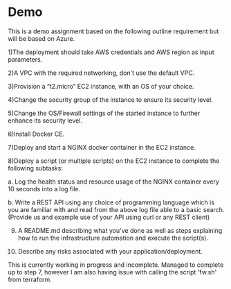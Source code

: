 # Demo
 This is a demo assignment based on the following outline requirement but will be based on Azure.  
 
 1)The deployment should take AWS credentials and AWS region as input parameters.
 
 2)A VPC with the required networking, don't use the default VPC.
 
 3)Provision a “t2.micro” EC2 instance, with an OS of your choice. 
 
 4)Change the security group of the instance to ensure its security level. 
 
 5)Change the OS/Firewall settings of the started instance to further enhance its security level. 
 
 6)Install Docker CE. 
 
 7)Deploy and start a NGINX docker container in the EC2 instance. 
 
 8)Deploy a script (or multiple scripts) on the EC2 instance to complete the following subtasks: 
 
   a. Log the health status and resource usage of the NGINX container every 10 seconds into a log file. 
 
   b. Write a REST API using any choice of programming language which is you are familiar with and read from the above log file able to a basic search. 
    (Provide us and example use of your API using curl or any REST client) 
 
 9) A README.md describing what you've done as well as steps explaining how to run the infrastructure automation and execute the script(s). 
 
 10) Describe any risks associated with your application/deployment.



This is currently working in progress and incomplete. Managed to complete up to step 7, however I am also having issue with calling the script 'fw.sh' from terraform.
